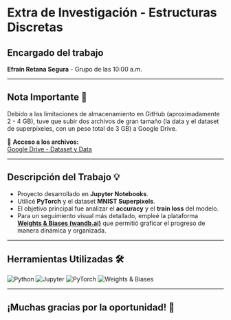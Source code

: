 # Extra de Investigación - Estructuras Discretas

## Encargado del trabajo
**Efraín Retana Segura** - Grupo de las 10:00 a.m.

---

## Nota Importante 📄
Debido a las limitaciones de almacenamiento en GitHub (aproximadamente 2 - 4 GB), tuve que subir dos archivos de gran tamaño (la data y el dataset de superpíxeles, con un peso total de 3 GB) a Google Drive.

🔗 **Acceso a los archivos:**  
[Google Drive - Dataset y Data](https://drive.google.com/drive/folders/1hPGiu6-ayWiVcnxrCH7TVtjcd8cTyB_q?usp=sharing)

---

## Descripción del Trabajo 💡
- Proyecto desarrollado en **Jupyter Notebooks**.
- Utilicé **PyTorch** y el dataset **MNIST Superpixels**.
- El objetivo principal fue analizar el **accuracy** y el **train loss** del modelo.
- Para un seguimiento visual más detallado, empleé la plataforma **[Weights & Biases (wandb.ai)](https://wandb.ai/)** que permitió graficar el progreso de manera dinámica y organizada.

---

## Herramientas Utilizadas 🛠️
![Python](https://img.shields.io/badge/Python-3776AB?style=for-the-badge&logo=python&logoColor=white)
![Jupyter](https://img.shields.io/badge/Jupyter-F37626?style=for-the-badge&logo=jupyter&logoColor=white)
![PyTorch](https://img.shields.io/badge/PyTorch-EE4C2C?style=for-the-badge&logo=pytorch&logoColor=white)
![Weights & Biases](https://img.shields.io/badge/W%26B-FFBE00?style=for-the-badge&logo=weightsandbiases&logoColor=black)

---

## ¡Muchas gracias por la oportunidad! 🙌

